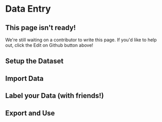 # Data Entry

## This page isn't ready!

We're still waiting on a contributor to write this page. If you'd like to help out, click the Edit on Github button above!

## Setup the Dataset

## Import Data

## Label your Data \(with friends!\)

## Export and Use

